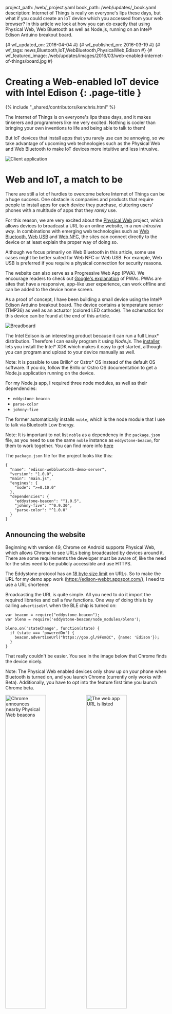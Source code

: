 project_path: /web/_project.yaml
book_path: /web/updates/_book.yaml
description: Internet of Things is really on everyone's lips these days, but what if you could create an IoT device which you accessed from your web browser? In this article we look at how you can do exactly that using Physical Web, Web Bluetooth as well as Node.js, running on an Intel&reg; Edison Arduino breakout board.

{# wf_updated_on: 2016-04-04 #}
{# wf_published_on: 2016-03-19 #}
{# wf_tags: news,Bluetooth,IoT,WebBluetooth,PhysicalWeb,Edison #}
{# wf_featured_image: /web/updates/images/2016/03/web-enabled-internet-of-things/board.jpg #}

# Creating a Web-enabled IoT device with Intel Edison {: .page-title }

{% include "_shared/contributors/kenchris.html" %}


The Internet of Things is on everyone's lips these days, and
it makes tinkerers and programmers like me very excited. Nothing
is cooler than bringing your own inventions to life and
being able to talk to them!

But IoT devices that install apps that you rarely use can be annoying, so we
take advantage of upcoming web technologies such as the Physical
Web and Web Bluetooth to make IoT devices more intuitive and less intrusive.

![Client application](/web/updates/images/2016/03/web-enabled-internet-of-things/tablet-ux.png)

# Web and IoT, a match to be

There are still a lot of hurdles to overcome before Internet
of Things can be a huge success. One obstacle is companies and products
that require people to install apps for each device they purchase,
cluttering users' phones with a multitude of apps that
they *rarely* use.

For this reason, we are very excited about the
[Physical Web](https://google.github.io/physical-web/)
project, which allows devices to broadcast a URL to an online
website, in a *non-intrusive way*. In combinations with emerging
web technologies such as
[Web Bluetooth](https://webbluetoothcg.github.io/web-bluetooth/),
[Web USB](https://wicg.github.io/webusb/) and
[Web NFC](https://w3c.github.io/web-nfc/), the sites can
connect directly to the device or at least explain the proper
way of doing so.

Although we focus primarily on Web Bluetooth in this article, some
use cases might be better suited for Web NFC or Web USB. For example,
Web USB is preferred if you require a physical connection for security
reasons.

The website can also serve as a Progressive Web App (PWA).
We encourage readers to check out
[Google's explanation](https://developers.google.com/web/progressive-web-apps)
of PWAs. PWAs are sites that have a responsive, app-like user
experience, can work offline and can be added to the device home screen.

As a proof of concept, I have been building a small device using
the Intel&reg; Edison Arduino breakout board. The device contains
a temperature sensor (TMP36) as well as an actuator (colored LED
cathode). The schematics for this device can be found at the end
of this article.

![Breadboard](/web/updates/images/2016/03/web-enabled-internet-of-things/breadboard.jpg)

The Intel Edison is an interesting product because it can run a full Linux&#42;
distribution. Therefore I can easily program it using
*Node.js*. The [installer](https://software.intel.com/en-us/iot/hardware/edison/downloads)
lets you install the Intel&#42; XDK which makes it easy to get started, although
you can program and upload to your device manually as well.

Note: It is possible to use Brillo&#42; or Ostro&#42; OS instead of the
default OS software. If you do, follow the Brillo or Ostro OS
documentation to get a Node.js application running on the
device.

For my Node.js app, I required three node modules, as well as their
dependencies:

* `eddystone-beacon`
* `parse-color`
* `johnny-five`

The former automatically installs `noble`, which is the node module
that I use to talk via Bluetooth Low Energy. 

Note: It is important to not list `noble` as a dependency in the
`package.json` file, as you need to use the same `noble` instance as
`eddystone-beacon`, for them to work together.
You can find more info [here](https://github.com/don/node-eddystone-beacon/issues/30)

The `package.json` file for the project looks like this:


    {
      "name": "edison-webbluetooth-demo-server",
      "version": "1.0.0",
      "main": "main.js",
      "engines": {
        "node": ">=0.10.0"
      },
      "dependencies": {
        "eddystone-beacon": "^1.0.5",
        "johnny-five": "^0.9.30",
        "parse-color": "^1.0.0"
      }
    }
    

## Announcing the website

Beginning with version 49, Chrome on Android supports Physical Web, which
allows Chrome to see URLs being broadcasted by devices around it.
There are some requirements the developer must be aware of, like the need for
the sites need to be publicly accessible and use HTTPS.

The Eddystone protocol has an
[18 byte size limit](https://github.com/google/eddystone/blob/master/eddystone-url/docs/config-service-spec.md#34-uri-data) 
on URLs. So to make the URL for my demo app work (<https://edison-webbt.appspot.com/>),
I need to use a URL shortener.

Broadcasting the URL is quite simple. All you need to do it import the
required libraries and
call a few functions. One way of doing this is by calling `advertiseUrl`
when the BLE chip is turned on:


    var beacon = require("eddystone-beacon");
    var bleno = require('eddystone-beacon/node_modules/bleno');
    
    bleno.on('stateChange', function(state) {    
      if (state === 'poweredOn') {
        beacon.advertiseUrl("https://goo.gl/9FomQC", {name: 'Edison'});
      }   
    }
    

That really couldn't be easier. You see in the image below that
Chrome finds the device nicely.

Note: The Physical Web enabled devices only show up on your phone
when Bluetooth is turned on, and you launch Chrome (currently only
works with Beta). Additionally, you have to opt into the feature
first time you launch Chrome beta.

<img alt="Chrome announces nearby Physical Web beacons" src="/web/updates/images/2016/03/web-enabled-internet-of-things/nearby.png" style="width: 50%; float: left"/>
<img alt="The web app URL is listed" src="/web/updates/images/2016/03/web-enabled-internet-of-things/physicalweb.png" style="width: 50%; float: left"/>
<br/>

## Communicating with the sensor/actuator

We use [Johnny-Five](http://johnny-five.io/)&#42; to talk to our board
enhancements. Johnny-Five has a nice abstraction for talking to the TMP36
sensor.

Below you can find the simple code for being notified of temperature changes
as well as setting the initial LED color.


    var five = require("johnny-five");
    var Edison = require("edison-io");
    var board = new five.Board({
      io: new Edison()
    });
    
    board.on("ready", function() {
      // Johnny-Five's Led.RGB class can be initialized with
      // an array of pin numbers in R, G, B order.
      // Reference: http://johnny-five.io/api/led.rgb/#parameters
      var led = new five.Led.RGB([ 3, 5, 6 ]);
    
      // Johnny-Five's Thermometer class provides a built-in
      // controller definition for the TMP36 sensor. The controller
      // handles computing a celsius (also fahrenheit & kelvin) from
      // a raw analog input value.
      // Reference: http://johnny-five.io/api/thermometer/
      var temp = new five.Thermometer({
        controller: "TMP36",
        pin: "A0",
      });
    
      temp.on("change", function() {
        temperatureCharacteristic.valueChange(this.celsius);
      });
    
      colorCharacteristic._led = led;
      led.color(colorCharacteristic._value);
      led.intensity(30);
    });
    

You can ignore the above `*Characteristic` variables for now; these
will be defined in the later section about interfacing with Bluetooth.

As you might notice in the instantiation of the Themometer object, I talk to
the TMP36 via the analog `A0` port. The voltage legs on the color
LED cathode are connected to digital pins 3, 5 and 6, which happen
to be the pulse-width modulation (PWM) pins on the Edison Arduino breakout
board.

![Edison board](/web/updates/images/2016/03/web-enabled-internet-of-things/board.jpg)

## Talking to Bluetooth

Talking to Bluetooth couldn't be much easier than it is with `noble`.

In the following example, we create two Bluetooth Low Energy
characteristics: one for the LED and one for the temperature sensor.
The former allows us to read the current LED color and set
a new color. The latter allows us to subscribe to temperature change events.

> Initially I had some problems with the Bluetooth connection
> being unstable, not working on every startup, or bailing
> out with a Frame Reassemble failure while connecting.
>
> If that happens, run the `rfkill block bluetooth` command, followed by
> `rfkill unblock bluetooth` over the serial connection to make it
> work again. The startup issue went away when I started powering the
> device from a power supply instead of using USB for power.
>
> If you encounter Frame Reassemble failures, reduce how often you send
> temperature change events until you no longer encounter the failure.
>
> Generally you should always use external power when using Bluetooth
> or when you connect something like a servo to your board.

With `noble`, creating a characteristic is quite easy. All you need to do
is to define how the characteristic communicates and define a UUID. The
communication options are read, write, notify, or any combination thereof.
The easiest way to do this is to create a new object and inherit from
`bleno.Characteristic`.

Note: I am not using ES2016 here as the Edison SDK currently uses an older
version of Node.js.


> With the newly launched [Ostro Project](https://ostroproject.org)
> which supports the Edison, that is no longer the case. If you
> use Brillo as part of the [Brillo](https://developers.google.com/brillo/) 
> Early Access Program, then it is possible to compile and install a
> recent version of Node.js.

The resulting characteristic object looks like the following:


    var TemperatureCharacteristic = function() {
      bleno.Characteristic.call(this, {
        uuid: 'fc0a',
        properties: ['read', 'notify'],
        value: null
      });
        
      this._lastValue = 0;
      this._total = 0;
      this._samples = 0;
      this._onChange = null;
    };
    
    util.inherits(TemperatureCharacteristic, bleno.Characteristic);
    

We are storing the current temperature value in the `this._lastValue`
variable. We need to add an `onReadRequest` method and encode the value
for a "read" to work.


    TemperatureCharacteristic.prototype.onReadRequest = function(offset, callback) {
      var data = new Buffer(8);
      data.writeDoubleLE(this._lastValue, 0);
      callback(this.RESULT_SUCCESS, data);
    };
    

For "notify" we need to add a method to handle subscriptions and
unsubscription. Basically, we simply store a callback. When we
have a new temperature reason we want to send, we then call that
callback with the new value (encoded as above).


    TemperatureCharacteristic.prototype.onSubscribe = function(maxValueSize, updateValueCallback) {
      console.log("Subscribed to temperature change.");
      this._onChange = updateValueCallback;
      this._lastValue = undefined;
    };
    
    TemperatureCharacteristic.prototype.onUnsubscribe = function() {
      console.log("Unsubscribed to temperature change.");
      this._onChange = null;
    };
    

As values can fluctuate a bit, we need to smooth out the values we
get from the TMP36 sensor. I opted to simply take the average of
100 samples and only send updates when the temperature changes by
at least 1 degree.


    TemperatureCharacteristic.prototype.valueChange = function(value) {
      this._total += value;
      this._samples++;
        
      if (this._samples < NO_SAMPLES) {
        return;
      }
            
      var newValue = Math.round(this._total / NO_SAMPLES);
        
      this._total = 0;
      this._samples = 0;
        
      if (this._lastValue && Math.abs(this._lastValue - newValue) < 1) {
        return;
      }
        
      this._lastValue = newValue;
        
      console.log(newValue);
      var data = new Buffer(8);
      data.writeDoubleLE(newValue, 0);
        
      if (this._onChange) {
        this._onChange(data);
      }
    };
    

That was the temperature sensor. The color LED is
simpler. The object as well as the "read" method are shown below.
The characteristic is configured to allow for "read" and "write"
operations and has a different UUID than the temperature characteristic.


    var ColorCharacteristic = function() {
      bleno.Characteristic.call(this, {
        uuid: 'fc0b',
        properties: ['read', 'write'],
        value: null
      });
      this._value = 'ffffff';
      this._led = null;
    };
    
    util.inherits(ColorCharacteristic, bleno.Characteristic);
    
    ColorCharacteristic.prototype.onReadRequest = function(offset, callback) {
      var data = new Buffer(this._value);
      callback(this.RESULT_SUCCESS, data);
    };
    

To control the LED from the object, I add a
`this._led` member which I use to store the Johnny-Five LED
object. I also set the color of the LED to its default
value (white, aka `#ffffff`).


    board.on("ready", function() {
      ...
      colorCharacteristic._led = led;
      led.color(colorCharacteristic._value);
      led.intensity(30);
      ...
    }
    

The "write" method receives a string (just like "read" sends
a string), which can consist of a CSS color code (For example: CSS names
such as `rebeccapurple` or hex codes such as `#ff00bb`). I use a node
module called [parse-color](https://github.com/substack/parse-color)
to always get the hex value which is what Johnny-Five expects.


    ColorCharacteristic.prototype.onWriteRequest = function(data, offset, withoutResponse, callback) {
      var value = parse(data.toString('utf8')).hex;
      if (!value) {
        callback(this.RESULT_SUCCESS);
        return;
      }
        
      this._value = value;
      console.log(value);
    
      if (this._led) {
        this._led.color(this._value);
      }
      callback(this.RESULT_SUCCESS);
    };
    

All of the above will not work if we don't include the *bleno* module.
`eddystone-beacon` will not work with *bleno* unless you use the `noble`
version distributed with it. Luckily doing that is quite simple:


    var bleno = require('eddystone-beacon/node_modules/bleno');
    var util = require('util');
    

Now all we need is for it to advertise our device (UUID) and its
characteristics (other UUIDs)


    bleno.on('advertisingStart', function(error) {
        ...
        bleno.setServices([
          new bleno.PrimaryService({
            uuid: 'fc00',
            characteristics: [
              temperatureCharacteristic, colorCharacteristic
            ]
          })
        ]);
    });
    

# Creating the client web app

Without getting into too many defails about how the non-bluetooth
parts of the client app work, we can demonstrate a responsive user
interface created in [Polymer](https://www.polymer-project.org/1.0/)&#42;
as an example. The resulting app is shown below:

<img alt="Client app on phone" src="/web/updates/images/2016/03/web-enabled-internet-of-things/phone-ux.png" style="width: 50%; float: left"/>
<img alt="Error message" src="/web/updates/images/2016/03/web-enabled-internet-of-things/error.png" style="width: 50%; float: left"/>
<br/>

The right side shows an earlier version, that showcases a simple error
log that I added to ease the development.

Web Bluetooth makes it easy to communicate with Bluetooth Low Energy
devices, so let's look at a simplified version of my connection code.
If you don't know how promises work, check out
[this resource](https://developers.google.com/web/fundamentals/primers/promises)
before reading further.

Connecting to a Bluetooth device involves a chain of promises.
First we filter for the device (UUID: `FC00`, name: `Edison`). This
displays a dialog to allow the user to select the device given the
filter. Then we connect to the GATT service and get the primary
service and associated characteristics, and then we read the
values and set up notification callbacks.

> Note: To make successive read/writes in the promise chain happen
> property, it is best practice to avoid fetching the characteristics
> *in parallel* with something like `Promise.all([p1, p2])`.

The simplified version of our code below only works
with the latest Web Bluetooth API and therefore thus requires Chrome
Dev (M49) on Android.


    navigator.bluetooth.requestDevice({
      filters: [{ name: 'Edison' }],
      optionalServices: [0xFC00]
    })
    
    .then(device => device.gatt.connect())
    
    .then(server => server.getPrimaryService(0xFC00))
    
    .then(service => {
      let p1 = () => service.getCharacteristic(0xFC0B)
      .then(characteristic => {
        this.colorLedCharacteristic = characteristic;
        return this.readLedColor();
       });
    
      let p2 = () => service.getCharacteristic(0xFC0A)
      .then(characteristic => {
        characteristic.addEventListener(
          'characteristicvaluechanged', this.onTemperatureChange);
        return characteristic.startNotifications();
      });
    
      return p1().then(p2);
    })
    
    .catch(err => {
      // Catch any error.
    })
              
    .then(() => {
      // Connection fully established, unless there was an error above.
    });
    

Reading and writing a string from a `DataView` / `ArrayBuffer` (what
the WebBluetooth API uses) is just as easy as using `Buffer` on the
Node.js side. All we need to use is `TextEncoder` and `TextDecoder`:


    readLedColor: function() {
      return this.colorLedCharacteristic.readValue()
      .then(data => {
        // In Chrome 50+, a DataView is returned instead of an ArrayBuffer.
        data = data.buffer ? data : new DataView(data);
        let decoder = new TextDecoder("utf-8");
        let decodedString = decoder.decode(data);
        document.querySelector('#color').value = decodedString;
      });
    },
    
    writeLedColor: function() {
      let encoder = new TextEncoder("utf-8");
      let value = document.querySelector('#color').value;
      let encodedString = encoder.encode(value.toLowerCase());
    
      return this.colorLedCharacteristic.writeValue(encodedString);
    },
    

Handling the `characteristicvaluechanged` event for the temperature
sensor is also quite easy:
   

    onTemperatureChange: function(event) {
      let data = event.target.value;
      // In Chrome 50+, a DataView is returned instead of an ArrayBuffer.
      data = data.buffer ? data : new DataView(data);
      let temperature = data.getFloat64(0, /*littleEndian=*/ true);
      document.querySelector('#temp').innerHTML = temperature.toFixed(0);
    },
    

# Summary

That was it folks! As you can see, communicating with Bluetooth Low
Energy using Web Bluetooth on the client side and Node.js on the
Edison is quite easy and very powerful.

Using the Physical Web and Web Bluetooth, Chrome finds the
device and allows the user to easily connect to it without installing
seldom-used applications that the user may not want, and which may update
from time to time.

## Demo

You can try the [client](https://edison-webbt.appspot.com) to get
inspired about how can you create your own web apps to connect to
your custom Internet of Things devices.

## Source code

The source code is available [here](https://github.com/01org/webbluetooth-edison-demo).
Feel free to report issues or send patches.

## Sketch

If you are really adventurous and want to reproduce what I have done,
refer to the Edison and breadboard sketch below:

![Sketch](/web/updates/images/2016/03/web-enabled-internet-of-things/sketch.png)


{# wf_add_comment_widget #}
